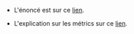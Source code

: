 - L'énoncé est sur ce [lien](https://github.com/Pseudolesss/CVprojectPart2/blob/master/Documentations/cv_project_main_1_5.pdf).

- L'explication sur les métrics sur ce [lien](https://github.com/Pseudolesss/CVprojectPart2/blob/master/metrics.md).
